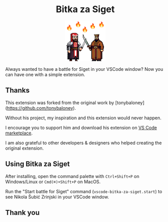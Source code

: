 <div align='center'>

# Bitka za Siget

![icon](https://github.com/jokilic/vscode-bitka-za-siget/raw/master/icon.png)
</div>    

Always wanted to have a battle for Siget in your VSCode window?
Now you can have one with a simple extension.

## Thanks

This extension was forked from the original work by [tonybaloney] (https://github.com/tonybaloney).

Without his project, my inspiration and this extension would never happen.

I encourage you to support him and download his extension on [VS Code marketplace](https://marketplace.visualstudio.com/items?itemName=tonybaloney.vscode-pets&WT.mc_id=python-17801-anthonyshaw).

I am also grateful to other developers & designers who helped creating the original extension.

## Using Bitka za Siget

After installing, open the command palette with `Ctrl+Shift+P` on Windows/Linux or `Cmd(⌘)+Shift+P` on MacOS.  

Run the "Start battle for Siget" command (`vscode-bitka-za-siget.start`) to see Nikola Šubić Zrinjski in your VSCode window.

## Thank you
